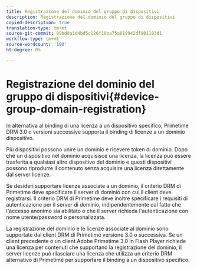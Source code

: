 ```yaml
---
title: Registrazione del dominio del gruppo di dispositivi
description: Registrazione del dominio del gruppo di dispositivi
copied-description: true
translation-type: tm+mt
source-git-commit: 89bdda1d4bd5c126f19ba75a819942df901183d1
workflow-type: tm+mt
source-wordcount: '190'
ht-degree: 0%

---
```



# Registrazione del dominio del gruppo di dispositivi{#device-group-domain-registration}

In alternativa al binding di una licenza a un dispositivo specifico, Primetime DRM 3.0 o versioni successive supporta il binding di licenze a un dominio dispositivo.

Più dispositivi possono unire un dominio e ricevere token di dominio. Dopo che un dispositivo nel dominio acquisisce una licenza, la licenza può essere trasferita a qualsiasi altro dispositivo del dominio e questi dispositivi possono riprodurre il contenuto senza acquisire una licenza direttamente dal server licenze.

Se desideri supportare licenze associate a un dominio, il criterio DRM di Primetime deve specificare il server di dominio con cui il client deve registrarsi. Il criterio DRM di Primetime deve inoltre specificare i requisiti di autenticazione per il server di dominio, indipendentemente dal fatto che l&#39;accesso anonimo sia abilitato o che il server richieda l&#39;autenticazione con nome utente/password o personalizzata.

La registrazione del dominio e le licenze associate al dominio sono supportate dai client DRM di Primetime versione 3.0 o successiva. Se un client precedente o un client Adobe Primetime 3.0 in Flash Player richiede una licenza per contenuti che supportano la registrazione del dominio, il server licenze può rilasciare una licenza che utilizza un criterio DRM alternativo di Primetime per supportare il binding a un dispositivo specifico.
